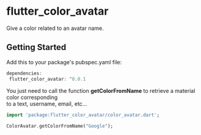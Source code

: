
# flutter_color_avatar  
  
Give a color related to an avatar name.  
  
## Getting Started  
  
Add this to your package's pubspec.yaml file:  

```dart  
dependencies: 
 flutter_color_avatar: ^0.0.1  
```

You just need to call the function **getColorFromName** to retrieve a material color corresponding  
to a text, username, email, etc...  
  
```dart  
import 'package:flutter_color_avatar/color_avatar.dart';  
  
ColorAvatar.getColorFromName("Google");  
```